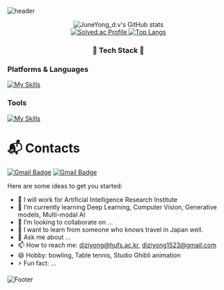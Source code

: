 

<!-- # Juneyong 😉 -->
![header](https://capsule-render.vercel.app/api?type=soft&color=auto&height=150&section=header&text=Juneyong😉&fontSize=70&animation=twinkling)



<div align="center">
  <img src="https://github-readme-stats-zeta-rosy-98.vercel.app/api?username=yousirong&show_icons=true&theme=dracula&count_private=true&include_all_commits=true" alt="JuneYong_d.v's GitHub stats" />
  <br/>
  <a href="https://solved.ac/diziyong/">
    <img src="http://mazassumnida.wtf/api/v2/generate_badge?boj=diziyong" alt="Solved.ac Profile" />
  </a>
  <a href="https://github.com/yousirong/github-readme-stats">
    <img src="https://github-readme-stats-zeta-rosy-98.vercel.app/api/top-langs/?username=yousirong&layout=compact&theme=dracula" alt="Top Langs" />
  </a>
</div>



<h3 align="center">💪 Tech Stack 💪</h3>


### Platforms & Languages

[![My Skills](https://skillicons.dev/icons?i=py,pytorch,linux,docker,kubernetes,latex)](https://skillicons.dev)


### Tools
[![My Skills](https://skillicons.dev/icons?i=git,vscode,aws,figma,notion,discord)](https://skillicons.dev)

 
<!--  
[![Top Langs](https://github-readme-stats.vercel.app/api/top-langs/?username=yousirong)](https://github.com/yousirong/github-readme-stats) -->


# :mailbox_with_mail: Contacts
[![Gmail Badge](https://img.shields.io/badge/Gmail-d14836?style=flat-square&logo=Gmail&logoColor=white&link=mailto:diziyong1523@gmail.com)](mailto:diziyong@hufs.ac.kr)
[![Gmail Badge](https://img.shields.io/badge/Gmail-d14836?style=flat-square&logo=Gmail&logoColor=white&link=mailto:diziyong1523@gmail.com)](mailto:diziyong1523@gmail.com)

Here are some ideas to get you started:

- 🔭 I will work for Artificial Intelligence Research Institute
- 🌱 I’m currently learning Deep Learning, Computer Vision, Generative models, Multi-modal AI
- 👯 I’m looking to collaborate on ...
- 🤔 I want to learn from someone who knows travel in Japan well.
- 💬 Ask me about ...
- 📫 How to reach me: diziyong@hufs.ac.kr, diziyong1523@gmail.com
- 😄 Hobby: bowling, Table tennis, Studio Ghibli animation 
- ⚡ Fun fact: ...

![Footer](https://capsule-render.vercel.app/api?type=waving&color=auto&height=200&section=footer)
